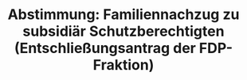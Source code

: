 ---
abstimmung:
  abstimmung: 4
  bundestagssitzung: 40
  legislaturperiode: 19
categories:
- Todo
data:
- title: Abstimmungsergebnis 20180615_4-data.pdf
  url: /res/2021-btw/abstimmungsergebnisse/20180615_4-data.pdf
- title: Abstimmungsergebnis 20180615_4_xls-data.xls
  url: /res/2021-btw/abstimmungsergebnisse/20180615_4_xls-data.xls
- title: Abstimmungsergebnis 20180615_4_xls-datacsv
  url: /res/2021-btw/abstimmungsergebnisse/csv/20180615_4_xls-datacsv
ergebnis:
  afd:
    enthaltung: 3
    gesamt: 92
    ja: 0
    nein: 80
    nichtabgegeben: 9
    ungueltig: 0
  bü90/gr:
    enthaltung: 0
    gesamt: 67
    ja: 0
    nein: 62
    nichtabgegeben: 5
    ungueltig: 0
  cdu/csu:
    enthaltung: 0
    gesamt: 246
    ja: 0
    nein: 230
    nichtabgegeben: 16
    ungueltig: 0
  die linke.:
    enthaltung: 0
    gesamt: 69
    ja: 0
    nein: 59
    nichtabgegeben: 10
    ungueltig: 0
  fdp:
    enthaltung: 0
    gesamt: 80
    ja: 73
    nein: 0
    nichtabgegeben: 7
    ungueltig: 0
  file: 20180615_4_xls-data.xls
  fraktionslos:
    enthaltung: 0
    gesamt: 2
    ja: 0
    nein: 2
    nichtabgegeben: 0
    ungueltig: 0
  spd:
    enthaltung: 0
    gesamt: 153
    ja: 0
    nein: 144
    nichtabgegeben: 9
    ungueltig: 0
layout: abstimmung
links:
- title: Link zu bundestag.de
  url: https://www.bundestag.de/parlament/plenum/abstimmung/abstimmung?id=522
preview: 'Deutscher Bundestag


  40. Sitzung des Deutschen Bundestages

  am Freitag, 15. Juni 2018


  Endgültiges Ergebnis der Namentlichen Abstimmung Nr. 4


  Entschließungsantrag der Abgeordneten Christian Lindner und der Fraktion der FDP

  zu der dritten Beratung des Gesetzentwurfs der Bundesregierung

  Entwurf eines Gesetzes zur Neuregelung des Familiennachzugs zu subsidiär

  Schutzberechtigten (Familiennachzugsneureglungsgesetz)

  Drs. 19/2438, 19/2702, 19/2740 und 19/2765'
tags:
- Todo
title: 'Abstimmung: Familiennachzug zu subsidiär Schutzberechtigten (Entschließungsantrag
  der FDP-Fraktion)'
---